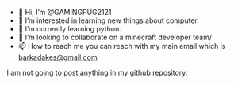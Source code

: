 - 👋 Hi, I’m @GAMINGPUG2121
- 👀 I’m interested in learning new things about computer.
- 🌱 I’m currently learning python.
- 💞️ I’m looking to collaborate on a minecraft developer team/
- 📫 How to reach me you can reach with my main email which is barkadakes@gmail.com

I am not going to post anything in my github repository.
